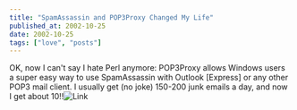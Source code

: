 ```yaml
---
title: "SpamAssassin and POP3Proxy Changed My Life"
published_at: 2002-10-25
date: 2002-10-25
tags: ["love", "posts"]
---
```

OK, now I can't say I hate Perl anymore: POP3Proxy allows Windows users a super easy way to use SpamAssassin with Outlook [Express] or any other POP3 mail client. I usually get (no joke) 150-200 junk emails a day, and now I get about 10!!![Link](http://mcd.perlmonk.org/pop3proxy/)